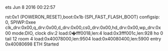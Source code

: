 ets Jun  8 2016 00:22:57

rst:0x1 (POWERON_RESET),boot:0x1b (SPI_FAST_FLASH_BOOT)
configsip: 0, SPIWP:0xee
clk_drv:0x00,q_drv:0x00,d_drv:0x00,cs0_drv:0x00,hd_drv:0x00,wp_drv:0x00
mode:DIO, clock div:2
load:0�fff0018,len:4
load:0x3fff001c,len:928
ho 0 tail 12 room 4
load:0x40078000,len:9504
load:0x40080400,len:5900
entry 0x40080698
ETH Started